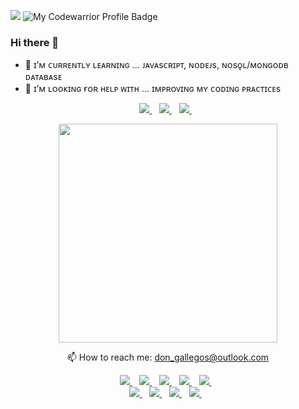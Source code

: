 ![](https://komarev.com/ghpvc/?username=d0nl0ui3)
![My Codewarrior Profile Badge](https://www.codewars.com/users/d0nl0ui3/badges/micro)  
### Hi there 👋
- 🌱 ɪ’ᴍ ᴄᴜʀʀᴇɴᴛʟʏ ʟᴇᴀʀɴɪɴɢ ... ᴊᴀᴠᴀsᴄʀɪᴘᴛ, ɴᴏᴅᴇᴊs, ɴᴏsǫʟ/ᴍᴏɴɢᴏᴅʙ ᴅᴀᴛᴀʙᴀsᴇ
- 🤔 ɪ’ᴍ ʟᴏᴏᴋɪɴɢ ғᴏʀ ʜᴇʟᴘ ᴡɪᴛʜ ... ɪᴍᴘʀᴏᴠɪɴɢ ᴍʏ ᴄᴏᴅɪɴɢ ᴘʀᴀᴄᴛɪᴄᴇs  

<p align='center'>
  <a href="https://www.linkedin.com/in/don-louie-gallegos-2b280b202/">
    <img src="https://img.shields.io/badge/linkedin-%230077B5.svg?&style=for-the-badge&logo=linkedin&logoColor=white" />
  </a>&nbsp;&nbsp;
  <a href="">
    <img src="https://img.shields.io/badge/Reddit-FF4500?style=for-the-badge&logo=reddit&logoColor=white" />
  </a>&nbsp;&nbsp;
  <a href="">
    <img src="https://img.shields.io/badge/Discord-7289DA?style=for-the-badge&logo=discord&logoColor=white" />
  </a>&nbsp;&nbsp;
</p>

<p align='center'>
  <a href="#"><img src="https://github-readme-stats.vercel.app/api?username=d0nl0ui3&show_icons=true&count_private=true&theme=dark" width="350"></a>
</p>

<p align='center'>
  📫 How to reach me: <a href='mailto:don_gallegos@outlook.com'>don_gallegos@outlook.com</a>
</p>

<p align='center'>
  <a href="">
    <img src="https://img.shields.io/badge/HTML5-E34F26?style=for-the-badge&logo=html5&logoColor=white" />
  </a>&nbsp;&nbsp;
  <a href="">
    <img src="https://img.shields.io/badge/CSS3-1572B6?style=for-the-badge&logo=css3&logoColor=white" />
  </a>&nbsp;&nbsp;
  <a href="">
    <img src="https://img.shields.io/badge/Bootstrap-563D7C?style=for-the-badge&logo=bootstrap&logoColor=white" />
  </a>&nbsp;&nbsp;
  <a href="">
    <img src="https://img.shields.io/badge/JavaScript-F7DF1E?style=for-the-badge&logo=javascript&logoColor=black" />
  </a>&nbsp;&nbsp;
  <a href="">
    <img src="https://img.shields.io/badge/Node.js-43853D?style=for-the-badge&logo=node.js&logoColor=white" />
  </a>&nbsp;&nbsp;<br />
  <a href="">
    <img src="https://img.shields.io/badge/Express.js-404D59?style=for-the-badge" />
  </a>&nbsp;&nbsp;
  <a href="">
    <img src="https://img.shields.io/badge/MongoDB-4EA94B?style=for-the-badge&logo=mongodb&logoColor=white" />
  </a>&nbsp;&nbsp;
  <a href="">
    <img src="https://img.shields.io/badge/Heroku-430098?style=for-the-badge&logo=heroku&logoColor=white" />
  </a>&nbsp;&nbsp;
  <a href="">
    <img src="https://img.shields.io/badge/React-20232A?style=for-the-badge&logo=react&logoColor=61DAFB" />
  </a>&nbsp;&nbsp;
</p>
